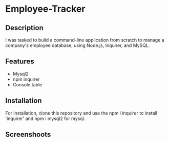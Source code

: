 # Employee-Tracker

## Description
I was tasked to build a command-line application from scratch to manage a company's employee database, using Node.js, Inquirer, and MySQL.

## Features

- Mysql2
- npm inquirer
- Console.table


## Installation
For installation, clone this repository and use the npm i inquirer to install 'inquirer' and npm i mysql2 for mysql.

## Screenshoots

